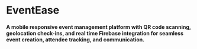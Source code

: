 # EventEase
#### A mobile responsive event management platform with QR code scanning, geolocation check-ins, and real time Firebase integration for seamless event creation, attendee tracking, and communication.
